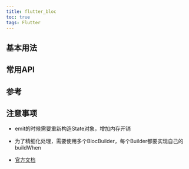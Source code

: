 ```yaml
---
title: flutter_bloc
toc: true
tags: Flutter
---
```



## 基本用法

## 常用API

## 参考

## 注意事项

- emit的时候需要重新构造State对象，增加内存开销
- 为了精细化处理，需要使用多个BlocBuilder，每个Builder都要实现自己的buildWhen

- [官方文档](https://bloclibrary.dev)
